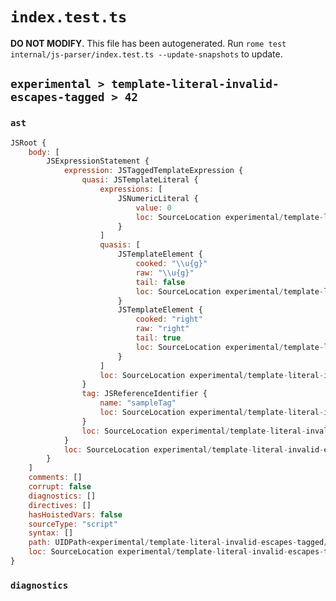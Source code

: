 # `index.test.ts`

**DO NOT MODIFY**. This file has been autogenerated. Run `rome test internal/js-parser/index.test.ts --update-snapshots` to update.

## `experimental > template-literal-invalid-escapes-tagged > 42`

### `ast`

```javascript
JSRoot {
	body: [
		JSExpressionStatement {
			expression: JSTaggedTemplateExpression {
				quasi: JSTemplateLiteral {
					expressions: [
						JSNumericLiteral {
							value: 0
							loc: SourceLocation experimental/template-literal-invalid-escapes-tagged/42/input.js 1:17-1:18
						}
					]
					quasis: [
						JSTemplateElement {
							cooked: "\\u{g}"
							raw: "\\u{g}"
							tail: false
							loc: SourceLocation experimental/template-literal-invalid-escapes-tagged/42/input.js 1:10-1:15
						}
						JSTemplateElement {
							cooked: "right"
							raw: "right"
							tail: true
							loc: SourceLocation experimental/template-literal-invalid-escapes-tagged/42/input.js 1:19-1:24
						}
					]
					loc: SourceLocation experimental/template-literal-invalid-escapes-tagged/42/input.js 1:9-1:25
				}
				tag: JSReferenceIdentifier {
					name: "sampleTag"
					loc: SourceLocation experimental/template-literal-invalid-escapes-tagged/42/input.js 1:0-1:9 (sampleTag)
				}
				loc: SourceLocation experimental/template-literal-invalid-escapes-tagged/42/input.js 1:0-1:25
			}
			loc: SourceLocation experimental/template-literal-invalid-escapes-tagged/42/input.js 1:0-1:25
		}
	]
	comments: []
	corrupt: false
	diagnostics: []
	directives: []
	hasHoistedVars: false
	sourceType: "script"
	syntax: []
	path: UIDPath<experimental/template-literal-invalid-escapes-tagged/42/input.js>
	loc: SourceLocation experimental/template-literal-invalid-escapes-tagged/42/input.js 1:0-1:25
}
```

### `diagnostics`

```

```
